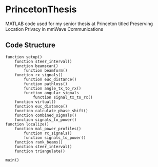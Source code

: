 # PrincetonThesis
MATLAB code used for my senior thesis at Princeton titled Preserving Location Privacy in mmWave Communications

## Code Structure
```
function setup() 
    function steer_interval()
    function beamscan()
        function beamform()
    function rx_signals()
        function euc_distance()
        function pathloss()
        function angle_tx_to_rx()
        function angular_signals
            function signal_tx_to_rx()
    function virtual()
    function euc_distance()
    function calculate_phase_shift()
    function combined_signals()
    function signals_to_power()
function localize()
    function mal_power_profiles()
        function rx_signals()
        function signals_to_power()
    function rank_beams()
    function steer_interval()
    function triangulate()

main()
```
